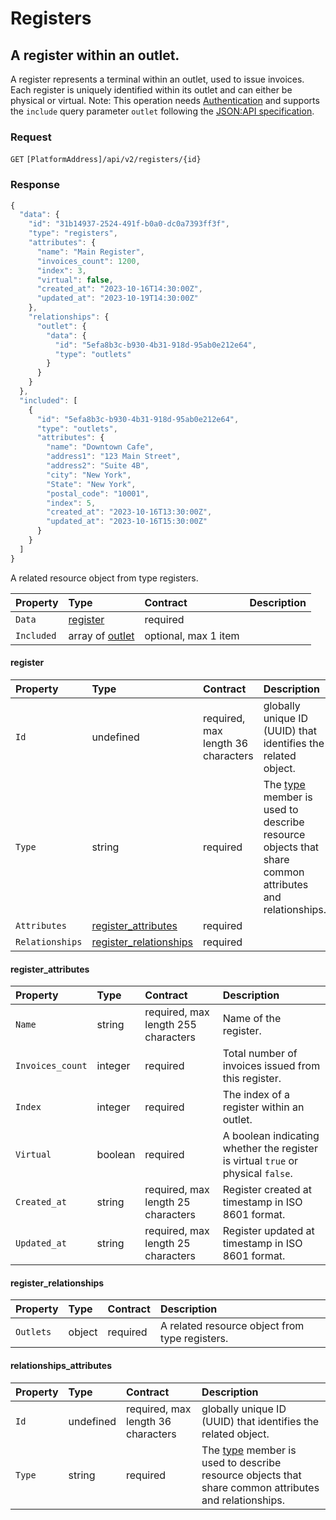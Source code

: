 <!-- AUTOMATICALLY GENERATED, DO NOT MODIFY -->
# Registers

## A register within an outlet.

A register represents a terminal within an outlet, used to issue invoices. Each register is
uniquely identified within its outlet and can either be physical or virtual.
Note: This operation needs [Authentication](../essential-guide/authentication.md) and 
supports the `include` query parameter `outlet` following the [JSON:API specification](../essential-guide/features.md).

### Request

`GET` `[PlatformAddress]/api/v2/registers/{id}`

### Response

```javascript
{
  "data": {
    "id": "31b14937-2524-491f-b0a0-dc0a7393ff3f",
    "type": "registers",
    "attributes": {
      "name": "Main Register",
      "invoices_count": 1200,
      "index": 3,
      "virtual": false,
      "created_at": "2023-10-16T14:30:00Z",
      "updated_at": "2023-10-19T14:30:00Z"
    },
    "relationships": {
      "outlet": {
        "data": {
          "id": "5efa8b3c-b930-4b31-918d-95ab0e212e64",
          "type": "outlets"
        }
      }
    }
  },
  "included": [
    {
      "id": "5efa8b3c-b930-4b31-918d-95ab0e212e64",
      "type": "outlets",
      "attributes": {
        "name": "Downtown Cafe",
        "address1": "123 Main Street",
        "address2": "Suite 4B",
        "city": "New York",
        "State": "New York",
        "postal_code": "10001",
        "index": 5,
        "created_at": "2023-10-16T13:30:00Z",
        "updated_at": "2023-10-16T15:30:00Z"
      }
    }
  ]
}
```

A related resource object from type registers.

| Property | Type | Contract | Description |
| :-- | :-- | :-- | :-- |
| `Data` | [register](registers.md#register) | required |  |
| `Included` | array of [outlet](registers.md#outlet) | optional, max 1 item |  |

#### register

| Property | Type | Contract | Description |
| :-- | :-- | :-- | :-- |
| `Id` | undefined | required, max length 36 characters | globally unique ID (UUID) that identifies the related object. |
| `Type` | string | required | The [type](https://jsonapi.org/format/#document-resource-object-identification) member is used to describe resource objects that share common attributes and relationships. |
| `Attributes` | [register_attributes](registers.md#register_attributes) | required |  |
| `Relationships` | [register_relationships](registers.md#register_relationships) | required |  |

#### register_attributes

| Property | Type | Contract | Description |
| :-- | :-- | :-- | :-- |
| `Name` | string | required, max length 255 characters | Name of the register. |
| `Invoices_count` | integer | required | Total number of invoices issued from this register. |
| `Index` | integer | required | The index of a register within an outlet. |
| `Virtual` | boolean | required | A boolean indicating whether the register is virtual `true` or physical `false`. |
| `Created_at` | string | required, max length 25 characters | Register created at timestamp in ISO 8601 format. |
| `Updated_at` | string | required, max length 25 characters | Register updated at timestamp in ISO 8601 format. |

#### register_relationships

| Property | Type | Contract | Description |
| :-- | :-- | :-- | :-- |
| `Outlets` | object | required | A related resource object from type registers. |

#### relationships_attributes

| Property | Type | Contract | Description |
| :-- | :-- | :-- | :-- |
| `Id` | undefined | required, max length 36 characters | globally unique ID (UUID) that identifies the related object. |
| `Type` | string | required | The [type](https://jsonapi.org/format/#document-resource-object-identification) member is used to describe resource objects that share common attributes and relationships. |
